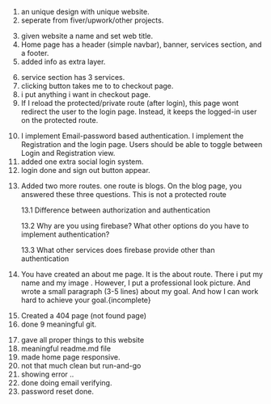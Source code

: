 <!-- _steps -->
<!--  -->

1. an unique design with unique website.
2. seperate from fiver/upwork/other projects.
<!--  -->
3. given website a name and set web title.
4. Home page has a header (simple navbar), banner, services section, and a footer.
5. added info as extra layer.
<!--  -->
6. service section has 3 services.
7. clicking button takes me to to checkout page.
8. i put anything i want in checkout page.
9. If I reload the protected/private route (after login), this page wont redirect the user to the login page. Instead, it keeps the logged-in user on the protected route.
<!--  -->
10. I implement Email-password based authentication. I implement the Registration and the login page. Users should be able to toggle between Login and Registration view.
11. added one extra social login system.
12. login done and sign out button appear.
<!--  -->
13. Added two more routes. one route is blogs. On the blog page, you answered these three questions. This is not a protected route

    13.1 Difference between authorization and authentication

    13.2 Why are you using firebase? What other options do you have to implement authentication?

    13.3 What other services does firebase provide other than authentication

14. You have created an about me page. It is the about route. There i put my name and my
image . However, I put a professional look picture. And wrote a small paragraph (3-5 lines) about my goal. And how I can work hard to achieve your goal.{incomplete}
<!--  -->
15. Created a 404 page (not found page)
16. done 9 meaningful git.
<!-- bonus content -->
17. gave all proper things to this website
18. meaningful readme.md file
19. made home page responsive.
20. not that much clean but run-and-go
21. showing error ..
22. done doing email verifying.
23. password reset done.
<!-- 


24. Definition:

Authentication verifies the identity of a user or entity, ensuring they are who they claim to be.
Authorization determines what actions or resources a user is allowed to access or perform based on their authenticated identity.

1.Focus:

Authentication focuses on verifying identity, ensuring the user is legitimate and not an imposter.
Authorization focuses on determining the user's privileges or permissions and what they are allowed to do within the system.

3.Purpose:

Authentication establishes trust and confirms the identity of the user to grant access to the system.
Authorization controls access rights and permissions to specific resources or functionalities based on the authenticated identity.

4.Process:

Authentication typically involves the use of credentials (e.g., username/password, biometrics) to validate identity.
Authorization involves evaluating the authenticated identity against predefined rules or policies to determine access privileges.

5.Sequence:

Authentication occurs before authorization. Users need to be authenticated first to establish their identity.
Authorization happens after authentication. Once a user is authenticated, the system determines their access rights based on authorization rules.

-->

